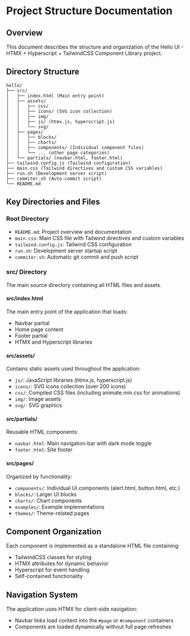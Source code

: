 # Project Structure Documentation

## Overview
This document describes the structure and organization of the Hello UI - HTMX + Hyperscript + TailwindCSS Component Library project.

## Directory Structure
```
hello/
├── src/
│   ├── index.html (Main entry point)
│   ├── assets/
│   │   ├── css/
│   │   ├── icons/ (SVG icon collection)
│   │   ├── img/
│   │   ├── js/ (htmx.js, hyperscript.js)
│   │   └── svg/
│   ├── pages/
│   │   ├── blocks/
│   │   ├── charts/
│   │   ├── components/ (Individual component files)
│   │   └── ... (other page categories)
│   └── partials/ (navbar.html, footer.html)
├── tailwind.config.js (Tailwind configuration)
├── main.css (Tailwind directives and custom CSS variables)
├── run.sh (Development server script)
├── commiter.sh (Auto-commit script)
└── README.md
```

## Key Directories and Files

### Root Directory
- `README.md`: Project overview and documentation
- `main.css`: Main CSS file with Tailwind directives and custom variables
- `tailwind.config.js`: Tailwind CSS configuration
- `run.sh`: Development server startup script
- `commiter.sh`: Automatic git commit and push script

### src/ Directory
The main source directory containing all HTML files and assets.

#### src/index.html
The main entry point of the application that loads:
- Navbar partial
- Home page content
- Footer partial
- HTMX and Hyperscript libraries

#### src/assets/
Contains static assets used throughout the application:
- `js/`: JavaScript libraries (htmx.js, hyperscript.js)
- `icons/`: SVG icons collection (over 200 icons)
- `css/`: Compiled CSS files (including animate.min.css for animations)
- `img/`: Image assets
- `svg/`: SVG graphics

#### src/partials/
Reusable HTML components:
- `navbar.html`: Main navigation bar with dark mode toggle
- `footer.html`: Site footer

#### src/pages/
Organized by functionality:
- `components/`: Individual UI components (alert.html, button.html, etc.)
- `blocks/`: Larger UI blocks
- `charts/`: Chart components
- `examples/`: Example implementations
- `themes/`: Theme-related pages

## Component Organization
Each component is implemented as a standalone HTML file containing:
- TailwindCSS classes for styling
- HTMX attributes for dynamic behavior
- Hyperscript for event handling
- Self-contained functionality

## Navigation System
The application uses HTMX for client-side navigation:
- Navbar links load content into the `#page` or `#component` containers
- Components are loaded dynamically without full page refreshes